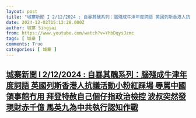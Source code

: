 ```yaml
---
layout: post
title: "城寨新聞 I 2/12/2024 : 自暴其醜系列：腦殘成牛津年度詞語 英國列斯香港人抗議活動小粉紅踩場 辱罵中國領事館冇用 拜登特赦自己個仔指政治檢控 波叔突然發現財赤千億 馬英九為中共執行認知作戰"
date: 2024-12-02T15:12:28.000Z
author: 城寨 Singjai
from: https://www.youtube.com/watch?v=YhbDqysJzmc
tags: [ 城寨 ]
comments: True
categories: [ 城寨 ]
---
```

<!--1733152348000-->
[城寨新聞 I 2/12/2024 : 自暴其醜系列：腦殘成牛津年度詞語 英國列斯香港人抗議活動小粉紅踩場 辱罵中國領事館冇用 拜登特赦自己個仔指政治檢控 波叔突然發現財赤千億 馬英九為中共執行認知作戰](https://www.youtube.com/watch?v=YhbDqysJzmc)
------

<div>

</div>
